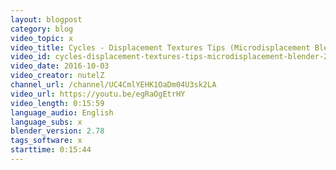 ```yaml
---
layout: blogpost
category: blog
video_topic: x
video_title: Cycles - Displacement Textures Tips (Microdisplacement Blender 2.78)
video_id: cycles-displacement-textures-tips-microdisplacement-blender-278
video_date: 2016-10-03
video_creator: nutelZ
channel_url: /channel/UC4CmlYEHK1OaDm04U3sk2LA
video_url: https://youtu.be/egRaOgEtrHY
video_length: 0:15:59
language_audio: English
language_subs: x
blender_version: 2.78
tags_software: x
starttime: 0:15:44
---
```

